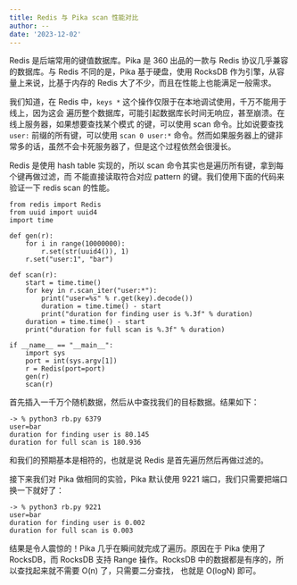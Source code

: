 ```yaml
---
title: Redis 与 Pika scan 性能对比
author: --
date: '2023-12-02'
---
```

Redis 是后端常用的键值数据库。Pika 是 360 出品的一款与 Redis 协议几乎兼容的数据库。与 Redis 不同的是，Pika 基于硬盘，使用 RocksDB 作为引擎，从容量上来说，比基于内存的 Redis 大了不少，而且在性能上也能满足一般需求。

我们知道，在 Redis 中，`keys *` 这个操作仅限于在本地调试使用，千万不能用于线上，因为这会 遍历整个数据库，可能引起数据库长时间无响应，甚至崩溃。在线上服务器，如果想要查找某个模式 的键，可以使用 scan 命令。比如说要查找 `user:` 前缀的所有键，可以使用 `scan 0 user:*` 命令。然而如果服务器上的键非常多的话，虽然不会卡死服务器了，但是这个过程依然会很漫长。

Redis 是使用 hash table 实现的，所以 scan 命令其实也是遍历所有键，拿到每个键再做过滤，而 不能直接读取符合对应 pattern 的键。我们使用下面的代码来验证一下 redis scan 的性能。

```
from redis import Redis
from uuid import uuid4
import time

def gen(r):
    for i in range(10000000):
        r.set(str(uuid4()), 1)
    r.set("user:1", "bar")

def scan(r):
    start = time.time()
    for key in r.scan_iter("user:*"):
        print("user=%s" % r.get(key).decode())
        duration = time.time() - start
        print("duration for finding user is %.3f" % duration)
    duration = time.time() - start
    print("duration for full scan is %.3f" % duration)

if __name__ == "__main__":
    import sys
    port = int(sys.argv[1])
    r = Redis(port=port)
    gen(r)
    scan(r)
```

首先插入一千万个随机数据，然后从中查找我们的目标数据。结果如下：

```
-> % python3 rb.py 6379
user=bar
duration for finding user is 80.145
duration for full scan is 180.936
```

和我们的预期基本是相符的，也就是说 Redis 是首先遍历然后再做过滤的。

接下来我们对 Pika 做相同的实验，Pika 默认使用 9221 端口，我们只需要把端口换一下就好了：

```
-> % python3 rb.py 9221
user=bar
duration for finding user is 0.002
duration for full scan is 0.003
```

结果是令人震惊的！Pika 几乎在瞬间就完成了遍历。原因在于 Pika 使用了 RocksDB，而 RocksDB 支持 Range 操作。RocksDB 中的数据都是有序的，所以查找起来就不需要 O(n) 了，只需要二分查找， 也就是 O(logN) 即可。